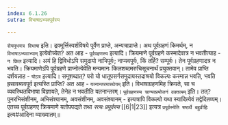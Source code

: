 ```yaml
---
index: 6.1.26
sutra: विभाषाऽभ्यवपूर्वस्य

---
```

   `सेयमुभयत्र विभाषा` इति। द्रवमूर्त्तिस्पर्शविषये पूर्वेण प्राप्ते, अन्यत्राप्राप्ते। अथ पूर्वग्रहणं किमर्थम्, न `विभाषाऽभ्यवाभ्याम्` इत्येवोच्येत? अत आह - `पूर्वग्रहणस्य` इत्यादि। क्रियमाणे पूर्वग्रहणे कस्मादेवात्र न भवतीत्याह - `न किल` इत्यादि। अयं हि द्विविधोऽपि समुदायो नाभिपूर्वः; नाप्यवपूर्वः, किं तर्हि? सम्पूर्वः। तेन पूर्वग्रहणादत्र न भवति। क्रियमाणेऽपि पूर्वग्रहणे प्राप्नोत्येवेति मन्यमानः किलशब्दमरुचिसूचनार्थं प्रयुक्तवान्। तामेव प्राप्ति दर्शयन्नाह - `योऽत्र` इत्यादि। समूशब्दात्? परो यो धातूपसर्गसमुदायस्तदाश्रयो विकल्पः कस्मान्न भवति, भवति ह्रसावब्यवपूर्व इत्यस्ति प्राप्ति? अत आह - `यत्नान्तरमास्थेयम्` इति। विभाषाग्रहणमिह क्रियते, सा च व्यवस्थितविभाषा विज्ञायते, तेनेह न भवतीति यतनान्तरम्। `पूर्वग्रहणस्य चान्यत्प्रयोजनं वक्तव्यम्` इति। तत्? पुनरभिसंशीनम्, अभिसंश्यानम्, अवसंशीनम्, अवसंश्यानम् - इत्यत्रापि विकल्पो यथा स्यादित्येवं तद्वेदितव्यम्। एतच्च पूर्वग्रहणए क्रियमाणे यतोपपद्यते तथा _स्त्यः प्रपूर्वस्य_ [[6|1|23]]  इत्यत्र `प्रपूर्वस्येति षष्ठर्थे बहुव्रीहिः` इत्य#आदिना व्याख्यातम्॥